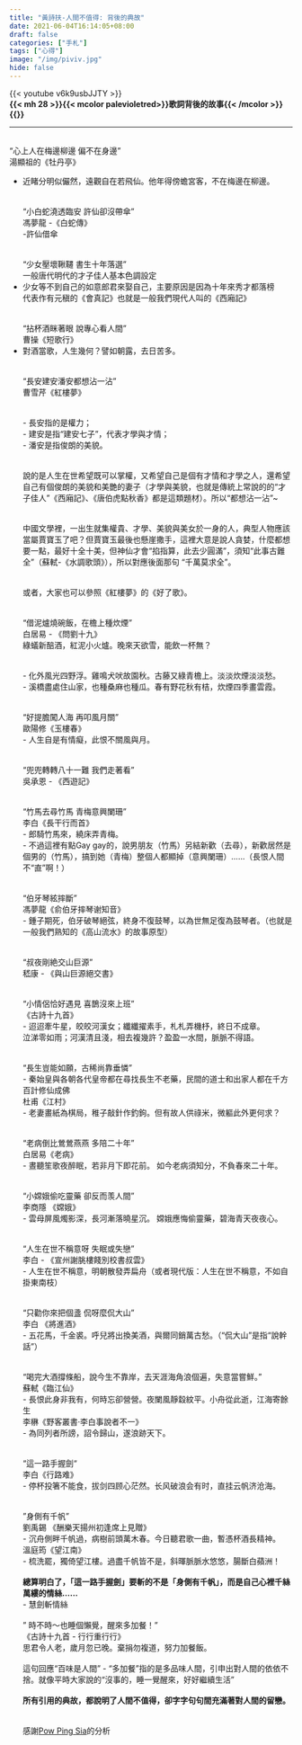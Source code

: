 ```yaml
---
title: "黃詩扶-人間不值得: 背後的典故"
date: 2021-06-04T16:14:05+08:00
draft: false
categories: ["手札"]
tags: ["心得"]
image: "/img/piviv.jpg"
hide: false
---
```

{{< youtube v6k9usbJJTY >}}
\
**{{< mh 28 >}}{{< mcolor	palevioletred>}}歌詞背後的故事{{< /mcolor >}}{{</mh>}}**
***
\
“心上人在梅邊柳邊 偏不在身邊”  
湯顯祖的《牡丹亭》  
- 近睹分明似儼然，遠觀自在若飛仙。他年得傍蟾宮客，不在梅邊在柳邊。  
\
\
“小白蛇澆透臨安 許仙卻沒帶傘”  
馮夢龍 -《白蛇傳》  
-許仙借傘  
\
\
“少女壓壞鞦韆 書生十年落選”  
一般唐代明代的才子佳人基本色調設定  
- 少女等不到自己的如意郎君來娶自己，主要原因是因為十年來秀才都落榜  
代表作有元稹的《會真記》也就是一般我們現代人叫的《西廂記》  
\
\
“拈杯酒眯著眼 說專心看人間”  
曹操《短歌行》  
- 對酒當歌，人生幾何？譬如朝露，去日苦多。  
\
\
“長安建安潘安都想沾一沾”  
曹雪芹《紅樓夢》    
\
\
\- 長安指的是權力；  
\- 建安是指“建安七子”，代表才學與才情；  
\- 潘安是指俊朗的美貌。  
\
\
說的是人生在世希望既可以掌權，又希望自己是個有才情和才學之人，還希望自己有個俊朗的美貌和美艷的妻子（才學與美貌，也就是傳統上常說的的“才子佳人”《西廂記》、《唐伯虎點秋香》都是這類題材）。所以“都想沾一沾”~  
\
\
中國文學裡，一出生就集權貴、才學、美貌與美女於一身的人，典型人物應該當屬賈寶玉了吧？但賈寶玉最後也懸崖撒手，這裡大意是說人貪婪，什麼都想要一點，最好十全十美，但神仙才會“掐指算，此去少圓滿”，須知“此事古難全”（蘇軾-《水調歌頭》），所以對應後面那句 “千萬莫求全”。  
\
\
或者，大家也可以參照《紅樓夢》的《好了歌》。  
\
\
“借泥爐燒碗飯，在檐上種炊煙”  
白居易 - 《問劉十九》  
綠蟻新醅酒，紅泥小火爐。晚來天欲雪，能飲一杯無？  
\
\
\- 化外風光四野浮。雞鳴犬吠故園秋。古藤又綠青檐上。淡淡炊煙淡淡愁。  
\- 溪橋盡處住山家，也種桑麻也種瓜。春有野花秋有桔，炊煙四季畫雲霞。  
\
\
“好提膽闖人海 再叩風月關”  
歐陽修《玉樓春》  
\- 人生自是有情癡，此恨不關風與月。  
\
\
“兜兜轉轉八十一難 我們走著看”  
吳承恩 - 《西遊記》  
\
\
“竹馬去尋竹馬 青梅意興闌珊”  
李白《長干行而首》  
\- 郎騎竹馬來，繞床弄青梅。  
\- 不過這裡有點Gay gay的，說男朋友（竹馬）另結新歡（去尋），新歡居然是個男的（竹馬），搞到她（青梅）整個人都顯掉（意興闌珊）……（長恨人間不“直”啊！）  
\
\
“伯牙琴絃摔斷”  
馮夢龍《俞伯牙摔琴谢知音》  
\- 鍾子期死，伯牙破琴絕弦，終身不復鼓琴，以為世無足復為鼓琴者。（也就是一般我們熟知的《高山流水》的故事原型）  
\
\
“叔夜剛絶交山巨源”  
嵇康 - 《與山巨源絕交書》  
\
\
“小情侶恰好遇見 喜鵲沒來上班”  
《古詩十九首》  
\- 迢迢牽牛星，皎皎河漢女；纖纖擢素手，札札弄機杼，終日不成章。  
泣涕零如雨；河漢清且淺，相去複幾許？盈盈一水間，脈脈不得語。  
\
\
“長生豈能如願，古稀尚靠垂憐”  
\- 秦始皇與各朝各代皇帝都在尋找長生不老藥，民間的道士和出家人都在千方百計修仙成佛  
杜甫《江村》  
\- 老妻畫紙為棋局，稚子敲針作釣鉤。但有故人供祿米，微軀此外更何求？  
\
\
“老病倒比鶯鶯燕燕 多陪二十年”  
白居易《老病》  
\- 晝聽笙歌夜醉眠，若非月下即花前。 如今老病須知分，不負春來二十年。  
\
\
“小嫦娥偷吃靈藥 卻反而羡人間”  
李商隱 《嫦娥》  
\- 雲母屏風燭影深，長河漸落曉星沉。 嫦娥應悔偷靈藥，碧海青天夜夜心。  
\
\
“人生在世不稱意呀 失眠或失戀”  
李白 - 《宣州謝脁樓餞別校書叔雲》  
\- 人生在世不稱意，明朝散發弄扁舟（或者現代版：人生在世不稱意，不如自掛東南枝）  
\
\
“只勸你來把個盞 侃呀麼侃大山”  
李白 《將進酒》  
\- 五花馬，千金裘。呼兒將出換美酒，與爾同銷萬古愁。（“侃大山”是指“說幹話”）  
\
\
“喝完大酒撐條船，說今生不靠岸，去天涯海角浪個遍，失意當嘗鮮。”  
蘇軾《臨江仙》  
\- 長恨此身非我有，何時忘卻營營。夜闌風靜縠紋平。小舟從此逝，江海寄餘生  
李楙《野客叢書·李白事說者不一》  
\- 為同列者所謗，詔令歸山，遂浪跡天下。  
\
\
“這一路手握劍“   
李白《行路难》  
\- 停杯投箸不能食，拔剑四顾心茫然。长风破浪会有时，直挂云帆济沧海。  
\
\
”身側有千帆”  
劉禹錫 《酬樂天揚州初逢席上見贈》  
\- 沉舟側畔千帆過，病樹前頭萬木春。今日聽君歌一曲，暫憑杯酒長精神。  
溫庭筠《望江南》  
\- 梳洗罷，獨倚望江樓。過盡千帆皆不是，斜暉脈脈水悠悠，腸斷白蘋洲！  
\
**總算明白了，「這一路手握劍」要斬的不是「身側有千帆」，而是自己心裡千絲萬縷的情絲……**  
\- 慧劍斬情絲  
\
” 時不時～也睡個懶覺，醒來多加餐！”     
 《古詩十九首 - 行行重行行》    
思君令人老，歲月忽已晚。棄捐勿複道，努力加餐飯。   
\
這句回應“百味是人間” - “多加餐”指的是多品味人間，引申出對人間的依依不捨。就像平時大家說的“沒事的，睡一覺醒來，好好繼續生活”  
\
**所有引用的典故，都說明了人間不值得，卻字字句句間充滿著對人間的留戀。**    
\
\
感謝[Pow Ping Sia](https://www.youtube.com/channel/UCKo5RUCCyk1D0M6hDDfYAYg)的分析  
